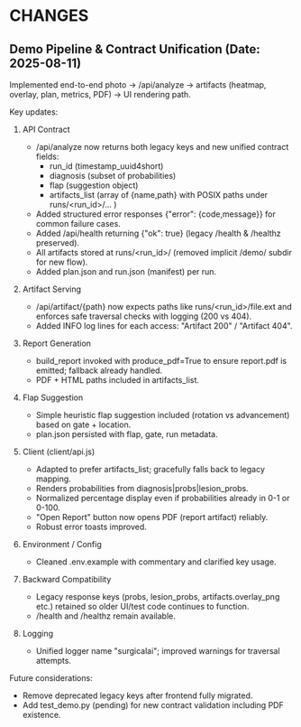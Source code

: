 # CHANGES

## Demo Pipeline & Contract Unification (Date: 2025-08-11)

Implemented end-to-end photo → /api/analyze → artifacts (heatmap, overlay, plan, metrics, PDF) → UI rendering path.

Key updates:

1. API Contract
   - /api/analyze now returns both legacy keys and new unified contract fields:
     * run_id (timestamp_uuid4short)
     * diagnosis (subset of probabilities)
     * flap (suggestion object)
     * artifacts_list (array of {name,path} with POSIX paths under runs/<run_id>/... )
   - Added structured error responses {"error": {code,message}} for common failure cases.
   - Added /api/health returning {"ok": true} (legacy /health & /healthz preserved).
   - All artifacts stored at runs/<run_id>/ (removed implicit /demo/ subdir for new flow).
   - Added plan.json and run.json (manifest) per run.

2. Artifact Serving
   - /api/artifact/{path} now expects paths like runs/<run_id>/file.ext and enforces safe traversal checks with logging (200 vs 404).
   - Added INFO log lines for each access: "Artifact 200" / "Artifact 404".

3. Report Generation
   - build_report invoked with produce_pdf=True to ensure report.pdf is emitted; fallback already handled.
   - PDF + HTML paths included in artifacts_list.

4. Flap Suggestion
   - Simple heuristic flap suggestion included (rotation vs advancement) based on gate + location.
   - plan.json persisted with flap, gate, run metadata.

5. Client (client/api.js)
   - Adapted to prefer artifacts_list; gracefully falls back to legacy mapping.
   - Renders probabilities from diagnosis|probs|lesion_probs.
   - Normalized percentage display even if probabilities already in 0-1 or 0-100.
   - "Open Report" button now opens PDF (report artifact) reliably.
   - Robust error toasts improved.

6. Environment / Config
   - Cleaned .env.example with commentary and clarified key usage.

7. Backward Compatibility
   - Legacy response keys (probs, lesion_probs, artifacts.overlay_png etc.) retained so older UI/test code continues to function.
   - /health and /healthz remain available.

8. Logging
   - Unified logger name "surgicalai"; improved warnings for traversal attempts.

Future considerations:
   - Remove deprecated legacy keys after frontend fully migrated.
   - Add test_demo.py (pending) for new contract validation including PDF existence.

